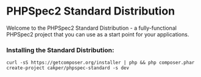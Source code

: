 PHPSpec2 Standard Distribution
==========================

Welcome to the PHPSpec2 Standard Distribution - a fully-functional PHPSpec2 project that you can use as a start point for your applications.

### Installing the Standard Distribution:

    curl -sS https://getcomposer.org/installer | php && php composer.phar create-project cakper/phpspec-standard -s dev
